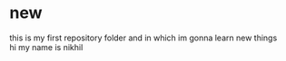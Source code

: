 # new
this is my first repository folder and in which im gonna learn new things
<br>
hi my name is nikhil 
